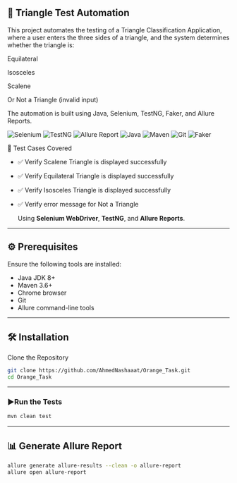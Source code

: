 ## 🔺 Triangle Test Automation

This project automates the testing of a Triangle Classification Application, where a user enters the three sides of a triangle, and the system determines whether the triangle is:

Equilateral

Isosceles

Scalene

Or Not a Triangle (invalid input)

The automation is built using Java, Selenium, TestNG, Faker, and Allure Reports.

![Selenium](https://img.shields.io/badge/Selenium-43B02A?logo=selenium&logoColor=white)
![TestNG](https://img.shields.io/badge/TestNG-%23D94A26?logo=testng&logoColor=white)
![Allure Report](https://img.shields.io/badge/Allure_Report-%23E40026?logo=allure)
![Java](https://img.shields.io/badge/Java-007396?logo=java&logoColor=white)
![Maven](https://img.shields.io/badge/Maven-C71A36?logo=apache-maven&logoColor=white)
![Git](https://img.shields.io/badge/Git-F05032?logo=git&logoColor=white)
![Faker](https://img.shields.io/badge/Fake%20Data-JavaFaker-blueviolet?style=flat&logo=databricks&logoColor=white)

🧪 Test Cases Covered

- ✅ Verify Scalene Triangle is displayed successfully

- ✅ Verify Equilateral Triangle is displayed successfully

- ✅ Verify Isosceles Triangle is displayed successfully

- ✅ Verify error message for Not a Triangle

  Using **Selenium WebDriver**, **TestNG**, and **Allure Reports**.

---
## ⚙️ Prerequisites

Ensure the following tools are installed:

- Java JDK 8+
- Maven 3.6+
- Chrome browser
- Git
- Allure command-line tools

---
## 🛠️ Installation
 Clone the Repository
```bash
git clone https://github.com/AhmedNashaaat/Orange_Task.git
cd Orange_Task
```
---
### ▶️Run the Tests
```bash
mvn clean test
```
---
## 📊 Generate Allure Report  
```bash
allure generate allure-results --clean -o allure-report  
allure open allure-report  
```
